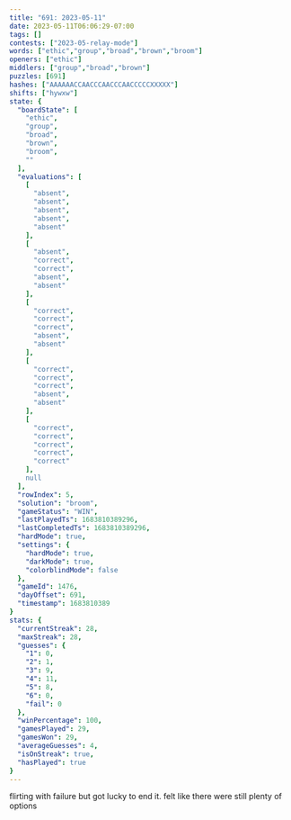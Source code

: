```yaml
---
title: "691: 2023-05-11"
date: 2023-05-11T06:06:29-07:00
tags: []
contests: ["2023-05-relay-mode"]
words: ["ethic","group","broad","brown","broom"]
openers: ["ethic"]
middlers: ["group","broad","brown"]
puzzles: [691]
hashes: ["AAAAAACCAACCCAACCCAACCCCCXXXXX"]
shifts: ["hywxw"]
state: {
  "boardState": [
    "ethic",
    "group",
    "broad",
    "brown",
    "broom",
    ""
  ],
  "evaluations": [
    [
      "absent",
      "absent",
      "absent",
      "absent",
      "absent"
    ],
    [
      "absent",
      "correct",
      "correct",
      "absent",
      "absent"
    ],
    [
      "correct",
      "correct",
      "correct",
      "absent",
      "absent"
    ],
    [
      "correct",
      "correct",
      "correct",
      "absent",
      "absent"
    ],
    [
      "correct",
      "correct",
      "correct",
      "correct",
      "correct"
    ],
    null
  ],
  "rowIndex": 5,
  "solution": "broom",
  "gameStatus": "WIN",
  "lastPlayedTs": 1683810389296,
  "lastCompletedTs": 1683810389296,
  "hardMode": true,
  "settings": {
    "hardMode": true,
    "darkMode": true,
    "colorblindMode": false
  },
  "gameId": 1476,
  "dayOffset": 691,
  "timestamp": 1683810389
}
stats: {
  "currentStreak": 28,
  "maxStreak": 28,
  "guesses": {
    "1": 0,
    "2": 1,
    "3": 9,
    "4": 11,
    "5": 8,
    "6": 0,
    "fail": 0
  },
  "winPercentage": 100,
  "gamesPlayed": 29,
  "gamesWon": 29,
  "averageGuesses": 4,
  "isOnStreak": true,
  "hasPlayed": true
}
---
```

<!-- more -->
flirting with failure but got lucky to end it. felt like there were still plenty of options
